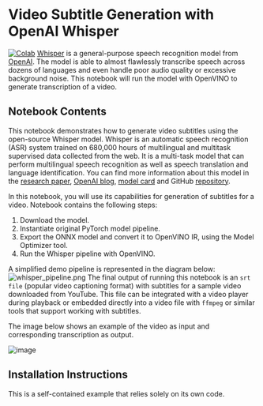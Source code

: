 # Video Subtitle Generation with OpenAI Whisper
[![Colab](https://colab.research.google.com/assets/colab-badge.svg)](https://colab.research.google.com/github/igor-davidyuk/openvino_notebooks/blob/colab-support-stage-1/notebooks/227-whisper-subtitles-generation/227-whisper-subtitles-generation.ipynb)
[Whisper](https://openai.com/blog/whisper/) is a general-purpose speech recognition model from [OpenAI](https://openai.com/). The model is able to almost flawlessly transcribe speech across dozens of languages and even handle poor audio quality or excessive background noise.
This notebook will run the model with OpenVINO to generate transcription of a video.


## Notebook Contents

This notebook demonstrates how to generate video subtitles using the open-source Whisper model. Whisper is an automatic speech recognition (ASR) system trained on 680,000 hours of multilingual and multitask supervised data collected from the web. It is a multi-task model that can perform multilingual speech recognition as well as speech translation and language identification.
You can find more information about this model in the [research paper](https://cdn.openai.com/papers/whisper.pdf), [OpenAI blog](https://openai.com/blog/whisper/), [model card](https://github.com/openai/whisper/blob/main/model-card.md) and GitHub [repository](https://github.com/openai/whisper).

In this notebook, you will use its capabilities for generation of subtitles for a video.
Notebook contains the following steps:
1. Download the model.
2. Instantiate original PyTorch model pipeline.
3. Export the ONNX model and convert it to OpenVINO IR, using the Model Optimizer tool.
4. Run the Whisper pipeline with OpenVINO.

A simplified demo pipeline is represented in the diagram below:
![whisper_pipeline.png](https://user-images.githubusercontent.com/29454499/204536733-1f4342f7-2328-476a-a431-cb596df69854.png)
The final output of running this notebook is an `srt file` (popular video captioning format) with subtitles for a sample video downloaded from YouTube.
This file can be integrated with a video player during playback or embedded directly into a video file with `ffmpeg` or similar tools that support working with subtitles.

The image below shows an example of the video as input and corresponding transcription as output.

![image](https://user-images.githubusercontent.com/29454499/204548693-1304ef33-c790-490d-8a8b-d5766acb6254.png)

## Installation Instructions

This is a self-contained example that relies solely on its own code.
